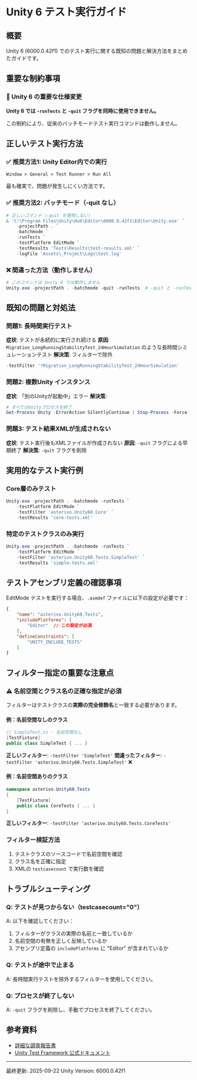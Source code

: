 # Unity 6 テスト実行ガイド

## 概要
Unity 6 (6000.0.42f1) でのテスト実行に関する既知の問題と解決方法をまとめたガイドです。

## 重要な制約事項

### 🔴 Unity 6 の重要な仕様変更
**Unity 6 では `-runTests` と `-quit` フラグを同時に使用できません。**

この制約により、従来のバッチモードテスト実行コマンドは動作しません。

## 正しいテスト実行方法

### ✅ 推奨方法1: Unity Editor内での実行
```
Window > General > Test Runner > Run All
```
最も確実で、問題が発生しにくい方法です。

### ✅ 推奨方法2: バッチモード（-quit なし）
```powershell
# 正しいコマンド（-quit を使用しない）
& 'C:\Program Files\Unity\Hub\Editor\6000.0.42f1\Editor\Unity.exe' `
    -projectPath . `
    -batchmode `
    -runTests `
    -testPlatform EditMode `
    -testResults 'Tests\Results\test-results.xml' `
    -logFile 'Assets\_Project\Logs\test.log'
```

### ❌ 間違った方法（動作しません）
```powershell
# このコマンドは Unity 6 では動作しません
Unity.exe -projectPath . -batchmode -quit -runTests  # -quit と -runTests の併用は不可
```

## 既知の問題と対処法

### 問題1: 長時間実行テスト
**症状**: テストが永続的に実行され続ける
**原因**: `Migration_LongRunningStabilityTest_24HourSimulation` のような長時間シミュレーションテスト
**解決策**: フィルターで除外
```powershell
-testFilter '!Migration_LongRunningStabilityTest_24HourSimulation'
```

### 問題2: 複数Unity インスタンス
**症状**: 「別のUnityが起動中」エラー
**解決策**:
```powershell
# すべてのUnityプロセスを終了
Get-Process Unity -ErrorAction SilentlyContinue | Stop-Process -Force
```

### 問題3: テスト結果XMLが生成されない
**症状**: テスト実行後もXMLファイルが作成されない
**原因**: `-quit` フラグによる早期終了
**解決策**: `-quit` フラグを削除

## 実用的なテスト実行例

### Core層のみテスト
```powershell
Unity.exe -projectPath . -batchmode -runTests `
    -testPlatform EditMode `
    -testFilter 'asterivo.Unity60.Core' `
    -testResults 'core-tests.xml'
```

### 特定のテストクラスのみ実行
```powershell
Unity.exe -projectPath . -batchmode -runTests `
    -testPlatform EditMode `
    -testFilter 'asterivo.Unity60.Tests.SimpleTest' `
    -testResults 'simple-tests.xml'
```

## テストアセンブリ定義の確認事項

EditMode テストを実行する場合、`.asmdef` ファイルに以下の設定が必要です：

```json
{
    "name": "asterivo.Unity60.Tests",
    "includePlatforms": [
        "Editor"  // この設定が必須
    ],
    "defineConstraints": [
        "UNITY_INCLUDE_TESTS"
    ]
}
```

## フィルター指定の重要な注意点

### ⚠️ 名前空間とクラス名の正確な指定が必須
フィルターはテストクラスの**実際の完全修飾名**と一致する必要があります。

#### 例：名前空間なしのクラス
```csharp
// SimpleTest.cs - 名前空間なし
[TestFixture]
public class SimpleTest { ... }
```
**正しいフィルター**: `-testFilter 'SimpleTest'`
**間違ったフィルター**: `-testFilter 'asterivo.Unity60.Tests.SimpleTest'` ❌

#### 例：名前空間ありのクラス
```csharp
namespace asterivo.Unity60.Tests
{
    [TestFixture]
    public class CoreTests { ... }
}
```
**正しいフィルター**: `-testFilter 'asterivo.Unity60.Tests.CoreTests'`

### フィルター検証方法
1. テストクラスのソースコードで名前空間を確認
2. クラス名を正確に指定
3. XMLの `testcasecount` で実行数を確認

## トラブルシューティング

### Q: テストが見つからない（testcasecount="0"）
A: 以下を確認してください：
1. フィルターがクラスの実際の名前と一致しているか
2. 名前空間の有無を正しく反映しているか
3. アセンブリ定義の `includePlatforms` に "Editor" が含まれているか

### Q: テストが途中で止まる
A: 長時間実行テストを除外するフィルターを使用してください。

### Q: プロセスが終了しない
A: `-quit` フラグを削除し、手動でプロセスを終了してください。

## 参考資料

- [詳細な調査報告書](../Logs/batch-test-investigation-report.md)
- [Unity Test Framework 公式ドキュメント](https://docs.unity3d.com/Packages/com.unity.test-framework@latest)

---
最終更新: 2025-09-22
Unity Version: 6000.0.42f1